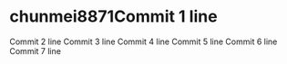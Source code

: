 # chunmei8871Commit 1 line
Commit 2 line
Commit 3 line
Commit 4 line
Commit 5 line
Commit 6 line
Commit 7 line
